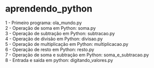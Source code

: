 # aprendendo_python

1 - Primeiro programa: ola_mundo.py <br />
2 - Operação de soma em Python: soma.py <br />
3 - Operação de subtração em Python: subtracao.py <br />
4 - Operação de divisão em Python: divisao.py <br />
5 - Operação de multiplicação em Python: multiplicacao.py <br />
6 - Operação de resto em Python: resto.py  <br />
7 - Operação de soma e subtração em Python: soma_e_subtracao.py <br />
8 - Entrada e saida em python: digitando_valores.py  <br />
